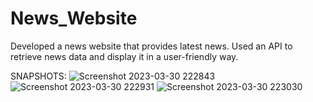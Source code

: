 # News_Website
Developed a news website that provides latest news. Used an API to retrieve news data and display it in a user-friendly way.

SNAPSHOTS:
![Screenshot 2023-03-30 222843](https://user-images.githubusercontent.com/89007463/228915966-a568f5b4-bc74-4410-929e-0b9ea92fc74f.jpg)
![Screenshot 2023-03-30 222931](https://user-images.githubusercontent.com/89007463/228915980-94772f7e-5d5f-4a99-ba59-5fa9c3977131.jpg)
![Screenshot 2023-03-30 223030](https://user-images.githubusercontent.com/89007463/228915996-202d5790-15d8-430d-8861-4c19a34f74e0.jpg)
